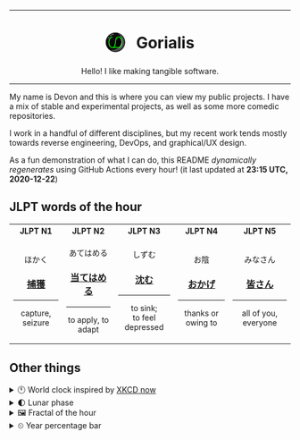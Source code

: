 ***

<h1 align="center">
<sub>
    <img src="readme/resources/avatar.png" height="36">
</sub>
&nbsp;
Gorialis
</h1>
<p align="center">
Hello! I like making tangible software.
</p>

***

My name is Devon and this is where you can view my public projects. I have a mix of stable and experimental projects, as well as some more comedic repositories.

I work in a handful of different disciplines, but my recent work tends mostly towards reverse engineering, DevOps, and graphical/UX design.

As a fun demonstration of what I can do, this README *dynamically regenerates* using GitHub Actions every hour! (it last updated at **23:15 UTC, 2020-12-22**)

<h2>JLPT words of the hour</h2>
<table>
    <tr>
        <th>JLPT N1</th>
        <th>JLPT N2</th>
        <th>JLPT N3</th>
        <th>JLPT N4</th>
        <th>JLPT N5</th>
    </tr>
    <tr>
        <td>
            <p align="center">ほかく</p>
            <h3 align="center"><b><a href="https://jisho.org/search/%E6%8D%95%E7%8D%B2">捕獲</a></b></h3>
            <hr>
            <p align="center">capture,<wbr> seizure</p>
        </td>
        <td>
            <p align="center">あてはめる</p>
            <h3 align="center"><b><a href="https://jisho.org/search/%E5%BD%93%E3%81%A6%E3%81%AF%E3%82%81%E3%82%8B">当てはめる</a></b></h3>
            <hr>
            <p align="center">to apply,<wbr> to adapt</p>
        </td>
        <td>
            <p align="center">しずむ</p>
            <h3 align="center"><b><a href="https://jisho.org/search/%E6%B2%88%E3%82%80">沈む</a></b></h3>
            <hr>
            <p align="center">to sink;<br> to feel depressed</p>
        </td>
        <td>
            <p align="center">お陰</p>
            <h3 align="center"><b><a href="https://jisho.org/search/%E3%81%8A%E3%81%8B%E3%81%92">おかげ</a></b></h3>
            <hr>
            <p align="center">thanks or owing to</p>
        </td>
        <td>
            <p align="center">みなさん</p>
            <h3 align="center"><b><a href="https://jisho.org/search/%E7%9A%86%E3%81%95%E3%82%93">皆さん</a></b></h3>
            <hr>
            <p align="center">all of you,<wbr> everyone</p>
        </td>
    </tr>
</table>

<h2>Other things</h2>
<details>
<summary>🕚  World clock inspired by <a href="https://xkcd.com/now">XKCD now</a></summary>

> <img src="generated/now.png" width="512">

</details>
<details>
<summary>🌓 Lunar phase</summary>

The moon is approximately 30.12% through its phase (First Quarter).

</details>
<details>
<summary>&#x1f5bc; Fractal of the hour</summary>

> <img src="generated/fractal.png" width="512">

</details>
<details>
<summary>&#x23f2; Year percentage bar</summary>
<pre><code>2020 [███████████████████▁] 97.53%</code></pre>
</details>
